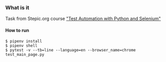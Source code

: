 ### What is it
Task from Stepic.org course ["Test Automation with Python and Selenium"](https://stepik.org/course/575/)

#### How to run

```
$ pipenv install
$ pipenv shell
$ pytest -v --tb=line --language=en --browser_name=chrome test_main_page.py
```
